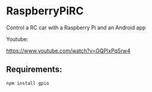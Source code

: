 # RaspberryPiRC
Control a RC car with a Raspberry Pi and an Android app

Youtube:

https://www.youtube.com/watch?v=GQPlxPq5rw4

## Requirements:

<code>npm install gpio</code>


